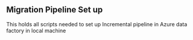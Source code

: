 ## Migration Pipeline Set up
This holds all scripts needed to set up Incremental pipeline in Azure data factory in local machine
